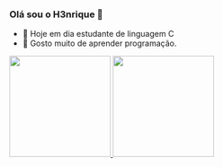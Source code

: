 ### Olá sou o H3nrique 👋

- 🔭 Hoje em dia estudante de linguagem C
- 🌱 Gosto muito de aprender programação.

<div>
  <a href="https://github.com/H3nrique">
  <img height="180em" src="https://github-readme-stats.vercel.app/api?username=H3nrique&show_icons=true&theme=dark&include_all_commits=true&count_private=true"/>
  <img height="180em" src="https://github-readme-stats.vercel.app/api/top-langs/?username=H3nrique&layout=compact&langs_count=7&theme=dark"/>
</div>
